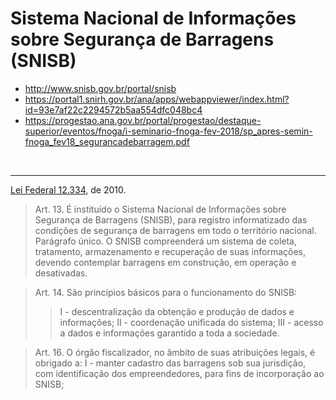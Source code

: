 # Sistema Nacional de Informações sobre Segurança de Barragens (SNISB)

- http://www.snisb.gov.br/portal/snisb
- https://portal1.snirh.gov.br/ana/apps/webappviewer/index.html?id=93e7af22c2294572b5aa554dfc048bc4
- https://progestao.ana.gov.br/portal/progestao/destaque-superior/eventos/fnoga/i-seminario-fnoga-fev-2018/sp_apres-semin-fnoga_fev18_segurancadebarragem.pdf

<br>

---

[Lei Federal 12.334](http://www.planalto.gov.br/ccivil_03/_Ato2007-2010/2010/Lei/L12334.htm), de 2010.

> Art. 13. É instituído o Sistema Nacional de Informações sobre Segurança de Barragens (SNISB), para registro informatizado das condições de segurança de barragens em todo o território nacional.
> Parágrafo único. O SNISB compreenderá um sistema de coleta, tratamento, armazenamento e recuperação de suas informações, devendo contemplar barragens em construção, em operação e desativadas.

> Art. 14. São princípios básicos para o funcionamento do SNISB:
>
> > I - descentralização da obtenção e produção de dados e informações;
> > II - coordenação unificada do sistema;
> > III - acesso a dados e informações garantido a toda a sociedade.

> Art. 16. O órgão fiscalizador, no âmbito de suas atribuições legais, é obrigado a:
> I - manter cadastro das barragens sob sua jurisdição, com identificação dos empreendedores, para fins de incorporação ao SNISB;

